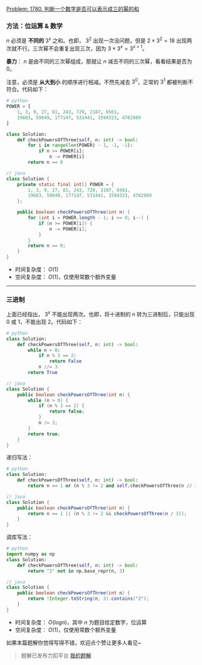[Problem: 1780. 判断一个数字是否可以表示成三的幂的和](https://leetcode.cn/problems/check-if-number-is-a-sum-of-powers-of-three/description/)

### 方法：位运算 & 数学

$n$ 必须是 **不同的** $3^x$ 之和。也即， $3^2$ 出现一次没问题，但是 $2\times 3^2=18$ 出现两次就不行。三次幂不会重复出现三次，因为 $3\times 3^x=3^{x+1}$。

**暴力**： $n$ 是由不同的三次幂组成，那就让 $n$ 减去不同的三次幂，看看结果是否为 $0$。

注意，必须是 **从大到小** 的顺序进行相减。不然先减去 $3^0$，正常的 $3^1$ 都被判断不符合。代码如下：

```Python
# python
POWER = [
    1, 3, 9, 27, 81, 243, 729, 2187, 6561, 
    19683, 59049, 177147, 531441, 1594323, 4782969
]

class Solution:
    def checkPowersOfThree(self, n: int) -> bool:
        for i in range(len(POWER) - 1, -1, -1):
            if n >= POWER[i]:
                n -= POWER[i]
        return n == 0
```

```Java
// java
class Solution {
    private static final int[] POWER = {
        1, 3, 9, 27, 81, 243, 729, 2187, 6561,
        19683, 59049, 177147, 531441, 1594323, 4782969
    };

    public boolean checkPowersOfThree(int n) {
        for (int i = POWER.length - 1; i >= 0; i--) {
            if (n >= POWER[i]) {
                n -= POWER[i];
            }
        }
        return n == 0;
    }
}
```

- 时间复杂度： $O(1)$
- 空间复杂度： $O(1)$，仅使用常数个额外变量

---

### 三进制

上面已经指出， $3^x$ 不能出现两次。也即，将十进制的 $n$ 转为三进制后，只能出现 $0$ 或 $1$，不能出现 $2$。代码如下：

```Python
# python
class Solution:
    def checkPowersOfThree(self, n: int) -> bool:
        while n > 0:
            if n % 3 == 2:
                return False
            n //= 3
        return True
```

```Java
// java
class Solution {
    public boolean checkPowersOfThree(int n) {
        while (n > 0) {
            if (n % 3 == 2) {
                return false;
            }
            n /= 3;
        }
        return true;
    }
}
```

递归写法：

```Python
# python
class Solution:
    def checkPowersOfThree(self, n: int) -> bool:
        return n == 1 or (n % 3 != 2 and self.checkPowersOfThree(n // 3))
```

```Java
// java
class Solution {
    public boolean checkPowersOfThree(int n) {
        return n == 1 || (n % 3 != 2 && checkPowersOfThree(n / 3));
    }
}
```

调库写法：

```Python
# python
import numpy as np
class Solution:
    def checkPowersOfThree(self, n: int) -> bool:
        return "2" not in np.base_repr(n, 3)
```

```Java
// java
class Solution {
    public boolean checkPowersOfThree(int n) {
        return !Integer.toString(n, 3).contains("2");
    }
}
```

- 时间复杂度： $O(logn)$，其中 $n$ 为题目给定数字，位运算
- 空间复杂度： $O(1)$，仅使用常数个额外变量

如果本篇题解你觉得写得不错，欢迎点个赞让更多人看见~

> 题解已发布力扣平台 [我的题解](https://leetcode.cn/problems/check-if-number-is-a-sum-of-powers-of-three/solutions/3752578/si-jie-da-biao-san-jin-zhi-di-tui-di-gui-7c6n/)
